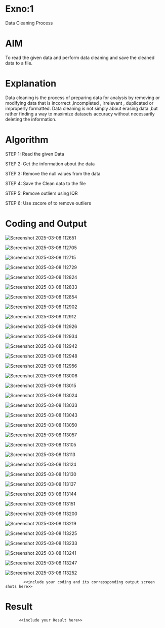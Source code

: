 # Exno:1
Data Cleaning Process

# AIM
To read the given data and perform data cleaning and save the cleaned data to a file.

# Explanation
Data cleaning is the process of preparing data for analysis by removing or modifying data that is incorrect ,incompleted , irrelevant , duplicated or improperly formatted. Data cleaning is not simply about erasing data ,but rather finding a way to maximize datasets accuracy without necessarily deleting the information.

# Algorithm
STEP 1: Read the given Data

STEP 2: Get the information about the data

STEP 3: Remove the null values from the data

STEP 4: Save the Clean data to the file

STEP 5: Remove outliers using IQR

STEP 6: Use zscore of to remove outliers

# Coding and Output
![Screenshot 2025-03-08 112651](https://github.com/user-attachments/assets/165222e3-b5c6-430e-ab39-4973952425d9)

![Screenshot 2025-03-08 112705](https://github.com/user-attachments/assets/9451a872-24a7-4f57-9a43-dc0d4aab19e6)

![Screenshot 2025-03-08 112715](https://github.com/user-attachments/assets/516f9535-028b-4bd2-9374-7fbcd9322fd9)

![Screenshot 2025-03-08 112729](https://github.com/user-attachments/assets/e17ad981-8de4-4a89-80ed-d1a54010dfed)

![Screenshot 2025-03-08 112824](https://github.com/user-attachments/assets/ca8f7f88-15c8-4480-81b0-74e30995cb18)

![Screenshot 2025-03-08 112833](https://github.com/user-attachments/assets/4b3ae4a8-ee76-4c71-8652-da2ce5607e68)

![Screenshot 2025-03-08 112854](https://github.com/user-attachments/assets/30589774-da96-410b-8260-9efa66b82b7e)

![Screenshot 2025-03-08 112902](https://github.com/user-attachments/assets/c087d668-50ac-4211-94b1-dbb3dc9fe8bc)

![Screenshot 2025-03-08 112912](https://github.com/user-attachments/assets/8499adaa-97a8-48ba-a531-149008aca661)

![Screenshot 2025-03-08 112926](https://github.com/user-attachments/assets/ef423c54-e208-4b26-af41-0717526e17de)

![Screenshot 2025-03-08 112934](https://github.com/user-attachments/assets/3e6c5c59-3f48-4960-95d7-657f8501c237)

![Screenshot 2025-03-08 112942](https://github.com/user-attachments/assets/ef283fbd-bf94-4acd-9c08-1e19c4a92657)

![Screenshot 2025-03-08 112948](https://github.com/user-attachments/assets/3b4b3650-147d-44a7-8135-3ae309af2757)

![Screenshot 2025-03-08 112956](https://github.com/user-attachments/assets/5ac0ba16-5848-4998-a81f-deea7eb41352)

![Screenshot 2025-03-08 113006](https://github.com/user-attachments/assets/c9ef8385-895a-481b-9446-527649cc3751)

![Screenshot 2025-03-08 113015](https://github.com/user-attachments/assets/f641e9ca-0ef2-4262-ae9b-552db10e5552)

![Screenshot 2025-03-08 113024](https://github.com/user-attachments/assets/a080616e-db50-4d8b-9917-2d4429db8ac0)

![Screenshot 2025-03-08 113033](https://github.com/user-attachments/assets/aba9280a-9321-4f67-ae16-119b667a2833)

![Screenshot 2025-03-08 113043](https://github.com/user-attachments/assets/94a69f86-d3fd-46b1-a86d-f54b47e32d1c)

![Screenshot 2025-03-08 113050](https://github.com/user-attachments/assets/2119c008-07a3-435c-881c-a1bf2bb289eb)

![Screenshot 2025-03-08 113057](https://github.com/user-attachments/assets/c6f50e5c-7053-46ba-a3ea-c0bdbe178230)

![Screenshot 2025-03-08 113105](https://github.com/user-attachments/assets/3ad42aa0-e5d4-4568-9ed5-5b58c5384f18)

![Screenshot 2025-03-08 113113](https://github.com/user-attachments/assets/ece10625-b7de-4e39-a2df-b4fc83255a4c)

![Screenshot 2025-03-08 113124](https://github.com/user-attachments/assets/e0c9a93c-e7b2-4a94-9fef-0dde3e3a1d15)

![Screenshot 2025-03-08 113130](https://github.com/user-attachments/assets/16e28b69-5e82-43b5-9dc7-41d4a68ff86f)

![Screenshot 2025-03-08 113137](https://github.com/user-attachments/assets/94544783-7bdc-44c0-bda9-636ac5a9c466)

![Screenshot 2025-03-08 113144](https://github.com/user-attachments/assets/1c3a4fa3-1d57-45db-bd7c-4e5c95680f53)

![Screenshot 2025-03-08 113151](https://github.com/user-attachments/assets/b9be0dc9-c1aa-4f85-9e7b-59949e4db97e)

![Screenshot 2025-03-08 113200](https://github.com/user-attachments/assets/6e73455a-2220-4a07-a555-a7b7251065a8)

![Screenshot 2025-03-08 113219](https://github.com/user-attachments/assets/a4e737a3-eac3-4bb3-9009-5d30ce400b9d)

![Screenshot 2025-03-08 113225](https://github.com/user-attachments/assets/c892aa01-3957-43ef-9357-4502eb51cd68)

![Screenshot 2025-03-08 113233](https://github.com/user-attachments/assets/08fad549-ca22-44a4-86e1-8779540657cd)

![Screenshot 2025-03-08 113241](https://github.com/user-attachments/assets/09b7aca8-8718-46b4-8345-4f0f186ae824)

![Screenshot 2025-03-08 113247](https://github.com/user-attachments/assets/913ecd03-e3d6-449c-a38e-4b8bd9f072bf)

![Screenshot 2025-03-08 113252](https://github.com/user-attachments/assets/8ddc208b-2b31-458f-8e98-9114c2a12aee)






            <<include your coding and its corressponding output screen shots here>>
# Result
          <<include your Result here>>
